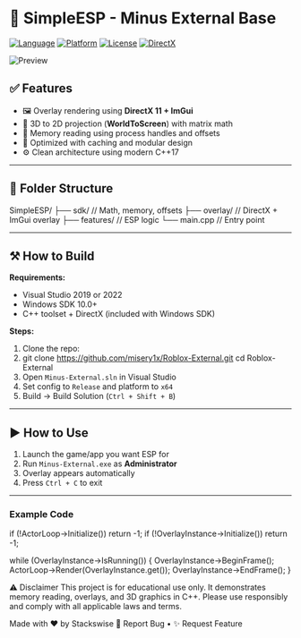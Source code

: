 # 🎯 SimpleESP - Minus External Base

[![Language](https://img.shields.io/badge/Language-C++-blue.svg)](https://isocpp.org/)
[![Platform](https://img.shields.io/badge/Platform-Windows-lightgrey.svg)](https://www.microsoft.com/windows)
[![License](https://img.shields.io/badge/License-Educational-green.svg)](#disclaimer)
[![DirectX](https://img.shields.io/badge/Graphics-DirectX%2011-red.svg)](https://learn.microsoft.com/en-us/windows/win32/direct3d11/)

![Preview](https://github.com/user-attachments/assets/6c157248-7d93-478b-b96b-730f8399f5b2)

## ✅ Features

- 🖼️ Overlay rendering using **DirectX 11 + ImGui**
- 🎯 3D to 2D projection (**WorldToScreen**) with matrix math
- 🧠 Memory reading using process handles and offsets
- 🚀 Optimized with caching and modular design
- ⚙️ Clean architecture using modern C++17

---

## 📁 Folder Structure
SimpleESP/
├── sdk/ // Math, memory, offsets
├── overlay/ // DirectX + ImGui overlay
├── features/ // ESP logic
└── main.cpp // Entry point

---

## ⚒️ How to Build

**Requirements:**
- Visual Studio 2019 or 2022
- Windows SDK 10.0+
- C++ toolset + DirectX (included with Windows SDK)

**Steps:**
1. Clone the repo:
2. git clone https://github.com/misery1x/Roblox-External.git
cd Roblox-External
2. Open `Minus-External.sln` in Visual Studio  
3. Set config to `Release` and platform to `x64`  
4. Build → Build Solution (`Ctrl + Shift + B`)

---

## ▶️ How to Use

1. Launch the game/app you want ESP for  
2. Run `Minus-External.exe` as **Administrator**  
3. Overlay appears automatically  
4. Press `Ctrl + C` to exit  

---

### Example Code

if (!ActorLoop->Initialize()) return -1;
if (!OverlayInstance->Initialize()) return -1;

while (OverlayInstance->IsRunning())
{
    OverlayInstance->BeginFrame();
    ActorLoop->Render(OverlayInstance.get());
    OverlayInstance->EndFrame();
}

⚠️ Disclaimer
This project is for educational use only.
It demonstrates memory reading, overlays, and 3D graphics in C++.
Please use responsibly and comply with all applicable laws and terms.

Made with ❤️ by Stackswise
🐛 Report Bug • ✨ Request Feature
